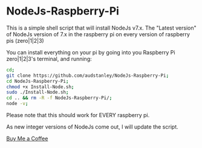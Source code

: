 # NodeJs-Raspberry-Pi
This is a simple shell script that will install NodeJs v7.x.  The "Latest version" of NodeJs version of 7.x in the raspberry pi on every version of raspberry pis (zero|1|2|3) <p>
You can install everything on your pi by going into you Raspberry Pi zero|1|2|3's terminal, and running: <p>
```sh
cd;
git clone https://github.com/audstanley/NodeJs-Raspberry-Pi;
cd NodeJs-Raspberry-Pi;
chmod +x Install-Node.sh;
sudo ./Install-Node.sh;
cd .. && rm -R -f NodeJs-Raspberry-Pi/;
node -v;
```
<p> 

Please note that this should work for EVERY raspberry pi.

As new integer versions of NodeJs come out, I will update the script.

<a href='https://ko-fi.com/A687KA8'>Buy Me a Coffee</a>
